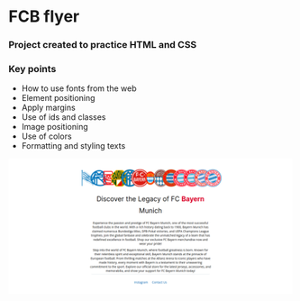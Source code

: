 # FCB flyer

### Project created to practice HTML and CSS

### Key points
 - How to use fonts from the web
 - Element positioning
 - Apply margins
 - Use of ids and classes
 - Image positioning
 - Use of colors
 - Formatting and styling texts

![screenshot](./.github/screenshot.png)